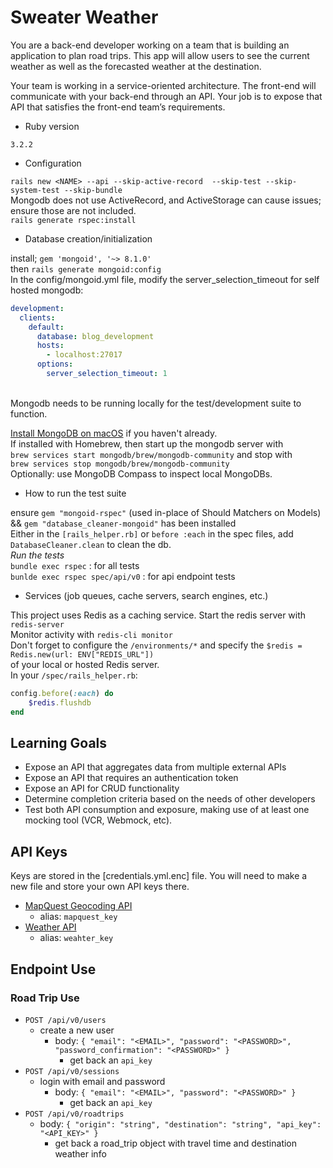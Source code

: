 # Sweater Weather

You are a back-end developer working on a team that is building an application to plan road trips. This app will allow users to see the current weather as well as the forecasted weather at the destination.

Your team is working in a service-oriented architecture. The front-end will communicate with your back-end through an API. Your job is to expose that API that satisfies the front-end team’s requirements.

* Ruby version 

`3.2.2`

* Configuration

`rails new <NAME> --api --skip-active-record  --skip-test --skip-system-test --skip-bundle` <br>
Mongodb does not use ActiveRecord, and ActiveStorage can cause issues; ensure those are not included.<br>
`rails generate rspec:install`

* Database creation/initialization

install; `gem 'mongoid', '~> 8.1.0'`<br>
then `rails generate mongoid:config`<br>
In the config/mongoid.yml file, modify the server_selection_timeout for self hosted mongodb:
```yaml
development:
  clients:
    default:
      database: blog_development
      hosts:
        - localhost:27017
      options:
        server_selection_timeout: 1
```
<br>
Mongodb needs to be running locally for the test/development suite to function. 

[Install MongoDB on macOS](https://www.mongodb.com/docs/manual/tutorial/install-mongodb-on-os-x/) if you haven't already. <br>
    If installed with Homebrew, then start up the mongodb server with <br>
`brew services start mongodb/brew/mongodb-community` and stop with <br>
`brew services stop mongodb/brew/mongodb-community`<br>
Optionally: use MongoDB Compass to inspect local MongoDBs.

* How to run the test suite

ensure `gem "mongoid-rspec"` (used in-place of Should Matchers on Models) && 
`gem "database_cleaner-mongoid"` has been installed<br>
Either in the `[rails_helper.rb]` or `before :each` in the spec files, add `DatabaseCleaner.clean` to clean the db. <br>
*Run the tests* <br>
`bundle exec rspec` : for all tests<br>
`bunlde exec rspec spec/api/v0` : for api endpoint tests

* Services (job queues, cache servers, search engines, etc.)

This project uses Redis as a caching service.
Start the redis server with `redis-server` <br>
Monitor activity with `redis-cli monitor` <br>
Don't forget to configure the `/environments/*` and specify the `$redis = Redis.new(url: ENV["REDIS_URL"])` <br>
of your local or hosted Redis server. <br>
In your `/spec/rails_helper.rb`: <br>
```ruby
config.before(:each) do
    $redis.flushdb
end
```

## Learning Goals
- Expose an API that aggregates data from multiple external APIs
- Expose an API that requires an authentication token
- Expose an API for CRUD functionality
- Determine completion criteria based on the needs of other developers
- Test both API consumption and exposure, making use of at least one mocking tool (VCR, Webmock, etc).

## API Keys
Keys are stored in the [credentials.yml.enc] file.  You will need to make a new file and store your own API keys there.
- [MapQuest Geocoding API](https://developer.mapquest.com/documentation/geocoding-api/overview/)
  - alias: `mapquest_key`
- [Weather API](https://www.weatherapi.com/)
  - alias: `weahter_key`

## Endpoint Use
### Road Trip Use
- `POST /api/v0/users`
  - create a new user
    - body: `{ "email": "<EMAIL>", "password": "<PASSWORD>", "password_confirmation": "<PASSWORD>" }`
      - get back an `api_key`
- `POST /api/v0/sessions`
  - login with email and password
    - body: `{ "email": "<EMAIL>", "password": "<PASSWORD>" }`
      - get back an `api_key`
- `POST /api/v0/roadtrips`
  - body: `{ "origin": "string", "destination": "string", "api_key": "<API_KEY>" }`
    - get back a road_trip object with travel time and destination weather info